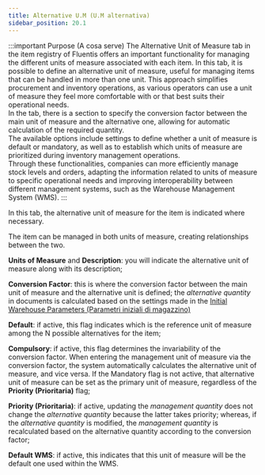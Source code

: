 ```yaml
---
title: Alternative U.M (U.M alternativa)
sidebar_position: 20.1
---
```


:::important Purpose (A cosa serve)
The Alternative Unit of Measure tab in the item registry of Fluentis offers an important functionality for managing the different units of measure associated with each item. In this tab, it is possible to define an alternative unit of measure, useful for managing items that can be handled in more than one unit. This approach simplifies procurement and inventory operations, as various operators can use a unit of measure they feel more comfortable with or that best suits their operational needs.     
In the tab, there is a section to specify the conversion factor between the main unit of measure and the alternative one, allowing for automatic calculation of the required quantity.     
The available options include settings to define whether a unit of measure is default or mandatory, as well as to establish which units of measure are prioritized during inventory management operations.      
Through these functionalities, companies can more efficiently manage stock levels and orders, adapting the information related to units of measure to specific operational needs and improving interoperability between different management systems, such as the Warehouse Management System (WMS).
:::

In this tab, the alternative unit of measure for the item is indicated where necessary. 

The item can be managed in both units of measure, creating relationships between the two.

**Units of Measure** and **Description**: you will indicate the alternative unit of measure along with its description;

**Conversion Factor**: this is where the conversion factor between the main unit of measure and the alternative unit is defined; the *alternative quantity* in documents is calculated based on the settings made in the [Initial Warehouse Parameters (Parametri iniziali di magazzino)](/docs/configurations/parameters/logistics/warehouse-initial-parameters/warehouse-parameters)

**Default**: if active, this flag indicates which is the reference unit of measure among the N possible alternatives for the item;

**Compulsory**: if active, this flag determines the invariability of the conversion factor. When entering the management unit of measure via the conversion factor, the system automatically calculates the alternative unit of measure, and vice versa. If the Mandatory flag is not active, that alternative unit of measure can be set as the primary unit of measure, regardless of the **Priority (Prioritaria)** flag;     

**Priority (Prioritaria)**: if active, updating the *management quantity* does not change the *alternative quantity* because the latter takes priority; whereas, if the *alternative quantity* is modified, the *management quantity* is recalculated based on the alternative quantity according to the conversion factor;       

**Default WMS**: if active, this indicates that this unit of measure will be the default one used within the WMS.